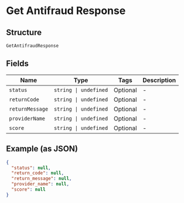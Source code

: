 
# Get Antifraud Response

## Structure

`GetAntifraudResponse`

## Fields

| Name | Type | Tags | Description |
|  --- | --- | --- | --- |
| `status` | `string \| undefined` | Optional | - |
| `returnCode` | `string \| undefined` | Optional | - |
| `returnMessage` | `string \| undefined` | Optional | - |
| `providerName` | `string \| undefined` | Optional | - |
| `score` | `string \| undefined` | Optional | - |

## Example (as JSON)

```json
{
  "status": null,
  "return_code": null,
  "return_message": null,
  "provider_name": null,
  "score": null
}
```

